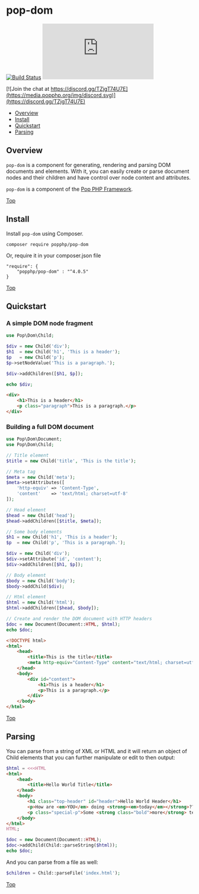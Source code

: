 pop-dom
=======

[![Build Status](https://github.com/popphp/pop-dom/workflows/phpunit/badge.svg)](https://github.com/popphp/pop-dom/actions)
[![Coverage Status](http://cc.popphp.org/coverage.php?comp=pop-dom)](http://cc.popphp.org/pop-dom/)

[![Join the chat at https://discord.gg/TZjgT74U7E](https://media.popphp.org/img/discord.svg)](https://discord.gg/TZjgT74U7E)

* [Overview](#overview)
* [Install](#install)
* [Quickstart](#quickstart)
* [Parsing](#parsing)

Overview
--------
`pop-dom` is a component for generating, rendering and parsing DOM documents and elements. With it,
you can easily create or parse document nodes and their children and have control over node content and
attributes.

`pop-dom` is a component of the [Pop PHP Framework](https://www.popphp.org/).

[Top](#pop-dom)

Install
-------

Install `pop-dom` using Composer.

    composer require popphp/pop-dom

Or, require it in your composer.json file

    "require": {
        "popphp/pop-dom" : "^4.0.5"
    }

[Top](#pop-dom)

Quickstart
----------

### A simple DOM node fragment

```php
use Pop\Dom\Child;

$div = new Child('div');
$h1  = new Child('h1', 'This is a header');
$p   = new Child('p');
$p->setNodeValue('This is a paragraph.');

$div->addChildren([$h1, $p]);

echo $div;
```

```html
<div>
    <h1>This is a header</h1>
    <p class="paragraph">This is a paragraph.</p>
</div>
```

### Building a full DOM document

```php
use Pop\Dom\Document;
use Pop\Dom\Child;

// Title element
$title = new Child('title', 'This is the title');

// Meta tag
$meta = new Child('meta');
$meta->setAttributes([
    'http-equiv' => 'Content-Type',
    'content'    => 'text/html; charset=utf-8'
]);

// Head element
$head = new Child('head');
$head->addChildren([$title, $meta]);

// Some body elements
$h1 = new Child('h1', 'This is a header');
$p  = new Child('p', 'This is a paragraph.');

$div = new Child('div');
$div->setAttribute('id', 'content');
$div->addChildren([$h1, $p]);

// Body element
$body = new Child('body');
$body->addChild($div);

// Html element
$html = new Child('html');
$html->addChildren([$head, $body]);

// Create and render the DOM document with HTTP headers
$doc = new Document(Document::HTML, $html);
echo $doc;
```

```html
<!DOCTYPE html>
<html>
    <head>
        <title>This is the title</title>
        <meta http-equiv="Content-Type" content="text/html; charset=utf-8" />
    </head>
    <body>
        <div id="content">
            <h1>This is a header</h1>
            <p>This is a paragraph.</p>
        </div>
    </body>
</html>
```

[Top](#pop-dom)

Parsing
-------

You can parse from a string of XML or HTML and it will return an object of Child elements
that you can further manipulate or edit to then output: 

```php
$html = <<<HTML
<html>
    <head>
        <title>Hello World Title</title>
    </head>
    <body>
        <h1 class="top-header" id="header">Hello World Header</h1>
        <p>How are <em>YOU</em> doing <strong><em>today</em></strong>???</p>
        <p class="special-p">Some <strong class="bold">more</strong> text.</p>
    </body>
</html>
HTML;

$doc = new Document(Document::HTML);
$doc->addChild(Child::parseString($html));
echo $doc;
```

And you can parse from a file as well:

```php
$children = Child::parseFile('index.html');
```

[Top](#pop-dom)
